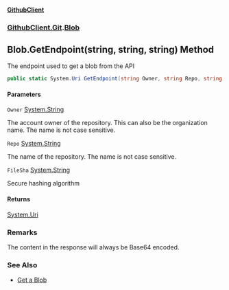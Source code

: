 #### [GithubClient](index 'index')
### [GithubClient.Git](GithubClient.Git 'GithubClient.Git').[Blob](GithubClient.Git.Blob 'GithubClient.Git.Blob')

## Blob.GetEndpoint(string, string, string) Method

The endpoint used to get a blob from the API

```csharp
public static System.Uri GetEndpoint(string Owner, string Repo, string FileSha);
```
#### Parameters

<a name='GithubClient.Git.Blob.GetEndpoint(string,string,string).Owner'></a>

`Owner` [System.String](https://docs.microsoft.com/en-us/dotnet/api/System.String 'System.String')

The account owner of the repository. This can also be the organization name. The name is not case sensitive.

<a name='GithubClient.Git.Blob.GetEndpoint(string,string,string).Repo'></a>

`Repo` [System.String](https://docs.microsoft.com/en-us/dotnet/api/System.String 'System.String')

The name of the repository. The name is not case sensitive.

<a name='GithubClient.Git.Blob.GetEndpoint(string,string,string).FileSha'></a>

`FileSha` [System.String](https://docs.microsoft.com/en-us/dotnet/api/System.String 'System.String')

Secure hashing algorithm

#### Returns
[System.Uri](https://docs.microsoft.com/en-us/dotnet/api/System.Uri 'System.Uri')

### Remarks
The content in the response will always be Base64 encoded.

### See Also
- [Get a Blob](https://docs.github.com/en/rest/git/blobs#get-a-blob 'https://docs.github.com/en/rest/git/blobs#get-a-blob')